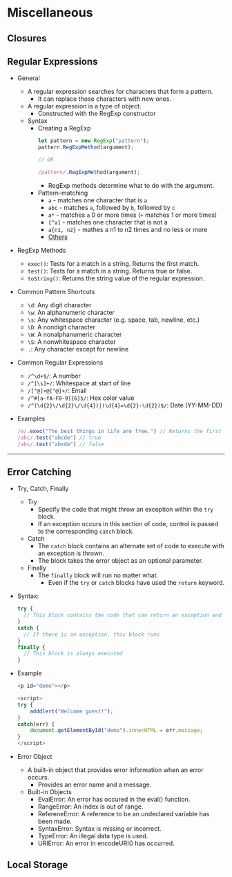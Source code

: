 # Miscellaneous

## Closures



## Regular Expressions

- General
  - A regular expression searches for characters that form a pattern.
    - It can replace those characters with new ones.
  - A regular expression is a type of object.
    - Constructed with the RegExp constructor
  - Syntax
    - Creating a RegExp
      ```javascript
      let pattern = new RegExp("pattern");
      pattern.RegExpMethod(argument);

      // OR

      /pattern/.RegExpMethod(argument);
      ```
        - RegExp methods determine what to do with the argument.
    - Pattern-matching
      - ```a``` - matches one character that is ```a```
      - ```abc``` - matches ```a```, followed by ```b```, followed by ```c```
      - ```a*``` - matches ```a``` 0 or more times (```+``` matches 1 or more times)
      - ```[^a]``` - matches one character that is not a
      - ```a{n1, n2}``` - mathes a n1 to n2 times and no less or more
      - [Others](https://www.debuggex.com/cheatsheet/regex/javascript)
      
- RegExp Methods
  - ```exec()```:  Tests for a match in a string.  Returns the first match.
  - ```test()```:  Tests for a match in a string.  Returns true or false.
  - ```toString()```:  Returns the string value of the regular expression.

- Common Pattern Shortcuts
  - ```\d```:  Any digit character
  - ```\w```:  An alphanumeric character
  - ```\s```:  Any whitespace character (e.g. space, tab, newline, etc.)
  - ```\D```:  A nondigit character
  - ```\W```:  A nonalphanumeric character
  - ```\S```:  A nonwhitespace character
  - ```.```:  Any character except for newline
  
- Common Regular Expressions
  - ```/^\d+$/```:  A number
  - ```/^[\s]+/```:  Whitespace at start of line
  - ```/[^@]+@[^@]+/```:  Email
  - ```/^#[a-fA-F0-9]{6}$/```:  Hex color value
  - ```/^(\d{2}\/\d{2}\/\d{4})|(\d{4}=\d{2}-\d{2})$/```: Date (YY-MM-DD)

- Examples
  ```javascript
  /e/.exec("The best things in life are free.") // Returns the first e
  /abc/.test("abcde") // true
  /abc/.test("abxde") // false
  ```

---

## Error Catching

- Try, Catch, Finally
  - Try
    - Specify the code that might throw an exception within the ```try``` block.
    - If an exception occurs in this section of code, control is passed to the corresponding ```catch``` block.
  - Catch
    - The ```catch``` block contains an alternate set of code to execute with an exception is thrown.
    - The block takes the error object as an optional parameter.
  - Finally
    - The ```finally``` block will run no matter what.
      - Even if the ```try``` or ```catch``` blocks have used the ```return``` keyword.
      
- Syntax:
  ```javascript
  try {
    // This block contains the code that can return an exception and call the catch block
  }
  catch {
    // If there is an exception, this block runs
  }
  finally {
    // This block is always executed
  }
  ```
  
- Example
  ```javascript
  <p id="demo"></p>

  <script>
  try {
      adddlert("Welcome guest!");
  }
  catch(err) {
      document.getElementById("demo").innerHTML = err.message;
  }
  </script>
  ```

- Error Object
  - A built-in object that provides error information when an error occurs.
    - Provides an error name and a message.
  - Built-in Objects
    - EvalError: An error has occured in the eval() function.
    - RangeError: An index is out of range.
    - RefereneError: A reference to be an undeclared variable has been made.
    - SyntaxError: Syntax is missing or incorrect.
    - TypeError: An illegal data type is used.
    - URIError: An error in encodeURI() has occurred.
    
## Local Storage

